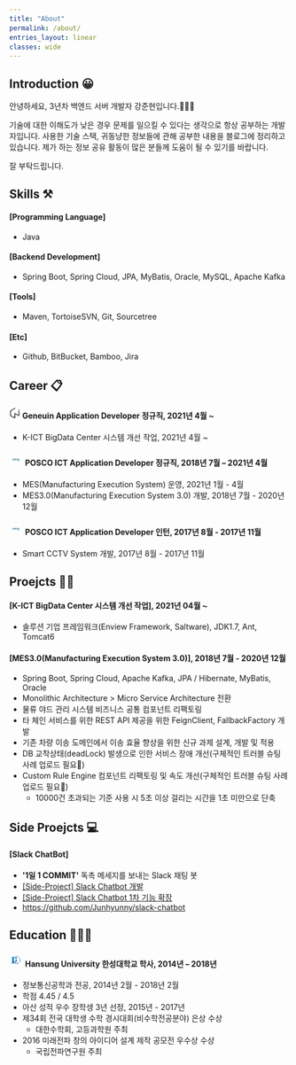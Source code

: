 ```yaml
---
title: "About"
permalink: /about/
entries_layout: linear
classes: wide
---
```


## Introduction 😀

안녕하세요, 3년차 백엔드 서버 개발자 강준현입니다.🙋🏻‍♂️

기술에 대한 이해도가 낮은 경우 문제를 일으킬 수 있다는 생각으로 항상 공부하는 개발자입니다. 
사용한 기술 스택, 귀동냥한 정보들에 관해 공부한 내용을 블로그에 정리하고 있습니다. 
제가 하는 정보 공유 활동이 많은 분들께 도움이 될 수 있기를 바랍니다. 

잘 부탁드립니다.

## Skills ⚒
#### [Programming Language]
- Java

#### [Backend Development]
- Spring Boot, Spring Cloud, JPA, MyBatis, Oracle, MySQL, Apache Kafka

#### [Tools]
- Maven, TortoiseSVN, Git, Sourcetree

#### [Etc]
- Github, BitBucket, Bamboo, Jira

## Career 📋
#### <img src="/images/about/about-3.jpg" width="4%"/> Geneuin Application Developer 정규직, 2021년 4월 ~
- K-ICT BigData Center 시스템 개선 작업, 2021년 4월 ~

#### <img src="/images/about/about-1.jpg" width="5%"/> POSCO ICT Application Developer 정규직, 2018년 7월 – 2021년 4월
- MES(Manufacturing Execution System) 운영, 2021년 1월 - 4월
- MES3.0(Manufacturing Execution System 3.0) 개발, 2018년 7월 - 2020년 12월

#### <img src="/images/about/about-1.jpg" width="5%"/> POSCO ICT Application Developer 인턴, 2017년 8월 - 2017년 11월
- Smart CCTV System 개발, 2017년 8월 - 2017년 11월

## Proejcts 👨‍💻
#### [K-ICT BigData Center 시스템 개선 작업], 2021년 04월 ~ 
- 솔루션 기업 프레임워크(Enview Framework, Saltware), JDK1.7, Ant, Tomcat6

#### [MES3.0(Manufacturing Execution System 3.0)], 2018년 7월 - 2020년 12월
- Spring Boot, Spring Cloud, Apache Kafka, JPA / Hibernate, MyBatis, Oracle
- Monolithic Architecture > Micro Service Architecture 전환
- 물류 야드 관리 시스템 비즈니스 공통 컴포넌트 리팩토링
- 타 체인 서비스를 위한 REST API 제공을 위한 FeignClient, FallbackFactory 개발
- 기존 차량 이송 도메인에서 이송 효율 향상을 위한 신규 과제 설계, 개발 및 적용 
- DB 교착상태(deadLock) 발생으로 인한 서비스 장애 개선(구체적인 트러블 슈팅 사례 업로드 필요🔫)
- Custom Rule Engine 컴포넌트 리팩토링 및 속도 개선(구체적인 트러블 슈팅 사례 업로드 필요🔫)
  - 10000건 초과되는 기준 사용 시 5초 이상 걸리는 시간을 1초 미만으로 단축

## Side Proejcts 💻
#### [Slack ChatBot]
- **'1일 1 COMMIT'** 독촉 메세지를 보내는 Slack 채팅 봇
- [[Side-Project] Slack Chatbot 개발][side-project-slack-chatbot-link]
- [[Side-Project] Slack Chatbot 1차 기능 확장][side-project-slack-chatbot-first-expansion-link]
- <https://github.com/Junhyunny/slack-chatbot>

## Education 👨🏻‍🎓
#### <img src="/images/about/about-2.jpg" width="5%"/>  Hansung University 한성대학교 학사, 2014년 – 2018년
- 정보통신공학과 전공, 2014년 2월 - 2018년 2월
- 학점 4.45 / 4.5
- 아산 성적 우수 장학생 3년 선정, 2015년 - 2017년
- 제34회 전국 대학생 수학 경시대회(비수학전공분야) 은상 수상
  - 대한수학회, 고등과학원 주최
- 2016 미래전파 창의 아이디어 설계 제작 공모전 우수상 수상
  - 국립전파연구원 주최

[side-project-slack-chatbot-link]: https://junhyunny.github.io/side-project/side-project-slack-chatbot/
[side-project-slack-chatbot-first-expansion-link]: https://junhyunny.github.io/side-project/side-project-slack-chatbot-first-expansion/